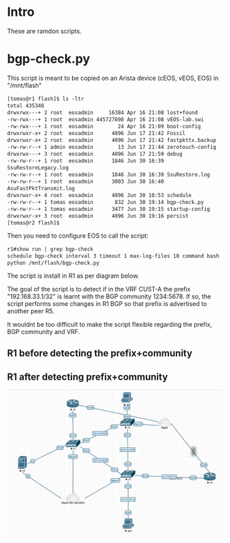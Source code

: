 # Intro

These are ramdon scripts.

# bgp-check.py

This script is meant to be copied on an Arista device (cEOS, vEOS, EOS) in "/mnt/flash"

```
[tomas@r1 flash]$ ls -ltr
total 435348
drwxrwx---+ 2 root  eosadmin     16384 Apr 16 21:08 lost+found
-rw-rwx---+ 1 root  eosadmin 445727898 Apr 16 21:08 vEOS-lab.swi
-rw-rwx---+ 1 root  eosadmin        24 Apr 16 21:09 boot-config
drwxrwxr-x+ 2 root  eosadmin      4096 Jun 17 21:42 Fossil
drwxrwxr-x+ 2 root  eosadmin      4096 Jun 17 21:42 fastpkttx.backup
-rw-rw-r--+ 1 admin eosadmin        13 Jun 17 21:44 zerotouch-config
drwxrwx---+ 3 root  eosadmin      4096 Jun 17 21:59 debug
-rw-rw-r--+ 1 root  eosadmin      1846 Jun 30 16:39 SsuRestoreLegacy.log
-rw-rw-r--+ 1 root  eosadmin      1846 Jun 30 16:39 SsuRestore.log
-rw-rw-r--+ 1 root  eosadmin      3003 Jun 30 16:40 AsuFastPktTransmit.log
drwxrwxr-x+ 4 root  eosadmin      4096 Jun 30 18:53 schedule
-rw-rw-r--+ 1 tomas eosadmin       832 Jun 30 19:14 bgp-check.py
-rw-rw-r--+ 1 tomas eosadmin      3477 Jun 30 19:15 startup-config
drwxrwxr-x+ 3 root  eosadmin      4096 Jun 30 19:16 persist
[tomas@r2 flash]$ 
```

Then you need to configure EOS to call the script:

```
r1#show run | grep bgp-check
schedule bgp-check interval 3 timeout 1 max-log-files 10 command bash python /mnt/flash/bgp-check.py
```

The script is install in R1 as per diagram below.

The goal of the script is to detect if in the VRF CUST-A the prefix "192.168.33.1/32" is learnt with the BGP community 1234:5678. If so, the script performs some changes in R1 BGP so that prefix is advertised to another peer R5. 

It wouldnt be too difficult to make the script flexible regarding the prefix, BGP community and VRF.

R1 before detecting the prefix+community
---

R1 after detecting prefix+community
---


![](images/bgp-check-lab.png)
